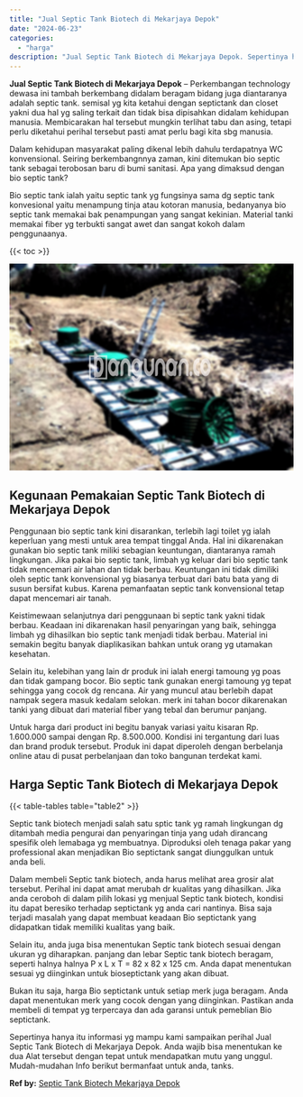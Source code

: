 ```yaml
---
title: "Jual Septic Tank Biotech di Mekarjaya Depok"
date: "2024-06-23"
categories: 
  - "harga"
description: "Jual Septic Tank Biotech di Mekarjaya Depok. Sepertinya hanya itu informasi yg mampu kami sampaikan perihal Jual Septic Tank Biotech di Mekarjaya Depok. Anda..."
---
```


**Jual Septic Tank Biotech di Mekarjaya Depok** – Perkembangan technology dewasa ini tambah berkembang didalam beragam bidang juga diantaranya adalah septic tank. semisal yg kita ketahui dengan septictank dan closet yakni dua hal yg saling terkait dan tidak bisa dipisahkan didalam kehidupan manusia. Membicarakan hal tersebut mungkin terlihat tabu dan asing, tetapi perlu diketahui perihal tersebut pasti amat perlu bagi kita sbg manusia.

Dalam kehidupan masyarakat paling dikenal lebih dahulu terdapatnya WC konvensional. Seiring berkembangnnya zaman, kini ditemukan bio septic tank sebagai terobosan baru di bumi sanitasi. Apa yang dimaksud dengan bio septic tank?

Bio septic tank ialah yaitu septic tank yg fungsinya sama dg septic tank konvesional yaitu menampung tinja atau kotoran manusia, bedanyanya bio septic tank memakai bak penampungan yang sangat kekinian. Material tanki memakai fiber yg terbukti sangat awet dan sangat kokoh dalam penggunaanya.

{{< toc >}}

![Jual Septic Tank Biotech di Mekarjaya Depok](/images/jual-bio-septictank-42.png)

## Kegunaan Pemakaian Septic Tank Biotech di Mekarjaya Depok

Penggunaan bio septic tank kini disarankan, terlebih lagi toilet yg ialah keperluan yang mesti untuk area tempat tinggal Anda. Hal ini dikarenakan gunakan bio septic tank miliki sebagian keuntungan, diantaranya ramah lingkungan. Jika pakai bio septic tank, limbah yg keluar dari bio septic tank tidak mencemari air lahan dan tidak berbau. Keuntungan ini tidak dimiliki oleh septic tank konvensional yg biasanya terbuat dari batu bata yang di susun bersifat kubus. Karena pemanfaatan septic tank konvensional tetap dapat mencemari air tanah.

Keistimewaan selanjutnya dari penggunaan bi septic tank yakni tidak berbau. Keadaan ini dikarenakan hasil penyaringan yang baik, sehingga limbah yg dihasilkan bio septic tank menjadi tidak berbau. Material ini semakin begitu banyak diaplikasikan bahkan untuk orang yg utamakan kesehatan.

Selain itu, kelebihan yang lain dr produk ini ialah energi tamoung yg poas dan tidak gampang bocor. Bio septic tank gunakan energi tamoung yg tepat sehingga yang cocok dg rencana. Air yang muncul atau berlebih dapat nampak segera masuk kedalam selokan. merk ini tahan bocor dikarenakan tanki yang dibuat dari material fiber yang tebal dan berumur panjang.

Untuk harga dari product ini begitu banyak variasi yaitu kisaran Rp. 1.600.000 sampai dengan Rp. 8.500.000. Kondisi ini tergantung dari luas dan brand produk tersebut. Produk ini dapat diperoleh dengan berbelanja online atau di pusat perbelanjaan dan toko bangunan terdekat kami.

## Harga Septic Tank Biotech di Mekarjaya Depok

{{< table-tables table="table2" >}}

Septic tank biotech menjadi salah satu sptic tank yg ramah lingkungan dg ditambah media pengurai dan penyaringan tinja yang udah dirancang spesifik oleh lemabaga yg membuatnya. Diproduksi oleh tenaga pakar yang professional akan menjadikan Bio septictank sangat diunggulkan untuk anda beli.

Dalam membeli Septic tank biotech, anda harus melihat area grosir alat tersebut. Perihal ini dapat amat merubah dr kualitas yang dihasilkan. Jika anda ceroboh di dalam pilih lokasi yg menjual Septic tank biotech, kondisi itu dapat beresiko terhadap septictank yg anda cari nantinya. Bisa saja terjadi masalah yang dapat membuat keadaan Bio septictank yang didapatkan tidak memiliki kualitas yang baik.

Selain itu, anda juga bisa menentukan Septic tank biotech sesuai dengan ukuran yg diharapkan. panjang dan lebar Septic tank biotech beragam, seperti halnya halnya P x L x T = 82 x 82 x 125 cm. Anda dapat menentukan sesuai yg diinginkan untuk bioseptictank yang akan dibuat.

Bukan itu saja, harga Bio septictank untuk setiap merk juga beragam. Anda dapat menentukan merk yang cocok dengan yang diinginkan. Pastikan anda membeli di tempat yg terpercaya dan ada garansi untuk pemeblian Bio septictank.

Sepertinya hanya itu informasi yg mampu kami sampaikan perihal Jual Septic Tank Biotech di Mekarjaya Depok. Anda wajib bisa menentukan ke dua Alat tersebut dengan tepat untuk mendapatkan mutu yang unggul. Mudah-mudahan Info berikut bermanfaat untuk anda, tanks.

**Ref by:** [Septic Tank Biotech Mekarjaya Depok](https://id.wikipedia.org/wiki/Septic)
